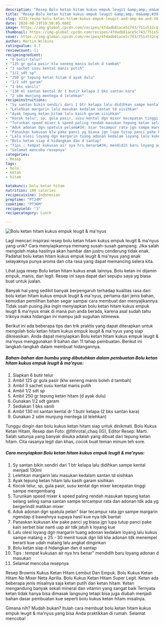 ```yaml
---
description: "Resep Bolu ketan hitam kukus empuk leugit &amp;amp; ma&amp;#39;nyus Anti Gagal"
title: "Resep Bolu ketan hitam kukus empuk leugit &amp;amp; ma&amp;#39;nyus Anti Gagal"
slug: 4733-resep-bolu-ketan-hitam-kukus-empuk-leugit-and-amp-ma-and-39-nyus-anti-gagal
date: 2020-08-19T19:50:05.688Z
image: https://img-global.cpcdn.com/recipes/4fdadb81ace5c743/751x532cq70/bolu-ketan-hitam-kukus-empuk-leugit-manyus-foto-resep-utama.jpg
thumbnail: https://img-global.cpcdn.com/recipes/4fdadb81ace5c743/751x532cq70/bolu-ketan-hitam-kukus-empuk-leugit-manyus-foto-resep-utama.jpg
cover: https://img-global.cpcdn.com/recipes/4fdadb81ace5c743/751x532cq70/bolu-ketan-hitam-kukus-empuk-leugit-manyus-foto-resep-utama.jpg
author: Martin Wilkins
ratingvalue: 4.7
reviewcount: 11
recipeingredient:
- "6 butir telur"
- "125 gr gula pasir klw seneng manis boleh d tambah"
- "3 sachet susu kental manis putih"
- "1/2 sdt sp"
- "250 gr tepung ketan hitam d ayak dulu"
- "1/2 sdt garam"
- "1 bks vanili"
- "130 ml santan kental dr 1 butir kelapa 2 bks santan kara"
- "2 sdm munjung mentega d lelehkan"
recipeinstructions:
- "Sy santan bikin sendiri dari 1 btr kelapa lalu didihkan sampe kental menjadi 130ml"
- "Lelehkan margarin lalu masukan kedalam santan td sisihkan"
- "Ayak tepung ketan hitam lalu kasih garam sisihkan"
- "Kocok telur, sp, gula pasir, susu kental dgn mixer kecepatan tinggi sampe mengembang"
- "Turunkan speed mixer k speed paling rendah masukan tepung ketan selang seling sama santan sampe tercampur rata dan adonan tdk ada yg bergerindil matikan mixer"
- "Aduk adonan dgn spatula pelan&#34; biar tecampur rata jgn sampe margarin ngendap d bawahnya supaya hasil kue nya tdk bantat"
- "Panaskan kukusan klw pake panci yg biasa jgn lupa tutup panci pake kain serbet biar nanti uap air tdk jatuh k loyang kue"
- "Lalu olesi loyang dgn margarin tuang adonan kedalam loyang lalu kukus sampe matang ± 25 - 30 menit tusuk dgn lidi klw adonan tdk menempel berarti kue udah matang lalu angkat dinginkan"
- "Bolu ketan siap d hidangkan dan d santap"
- "Tips : tempat kukusan air nya hrs benar&#34; mendidih baru loyang adonan d masukan"
- "Selamat mencoba resepnya"
categories:
- Resep
tags:
- bolu
- ketan
- hitam

katakunci: bolu ketan hitam 
nutrition: 180 calories
recipecuisine: Indonesian
preptime: "PT24M"
cooktime: "PT36M"
recipeyield: "3"
recipecategory: Lunch

---
```



![Bolu ketan hitam kukus empuk leugit &amp; ma&#39;nyus](https://img-global.cpcdn.com/recipes/4fdadb81ace5c743/751x532cq70/bolu-ketan-hitam-kukus-empuk-leugit-manyus-foto-resep-utama.jpg)

Lagi mencari inspirasi resep bolu ketan hitam kukus empuk leugit &amp; ma&#39;nyus yang unik? Cara menyiapkannya memang susah-susah gampang. Jika salah mengolah maka hasilnya akan hambar dan justru cenderung tidak enak. Padahal bolu ketan hitam kukus empuk leugit &amp; ma&#39;nyus yang enak selayaknya punya aroma dan cita rasa yang dapat memancing selera kita.

Lihat juga resep Bolu ketan hitam kukus enak lainnya. Bolu ketan ini dijamin empuk, manis, dan legit. Resep ini saya dapat dari sepupu saya yg biasa buat untuk jualan.

Banyak hal yang sedikit banyak berpengaruh terhadap kualitas rasa dari bolu ketan hitam kukus empuk leugit &amp; ma&#39;nyus, pertama dari jenis bahan, kemudian pemilihan bahan segar sampai cara membuat dan menyajikannya. Tidak usah pusing jika ingin menyiapkan bolu ketan hitam kukus empuk leugit &amp; ma&#39;nyus enak di mana pun anda berada, karena asal sudah tahu triknya maka hidangan ini mampu jadi suguhan istimewa.


Berikut ini ada beberapa tips dan trik praktis yang dapat diterapkan untuk mengolah bolu ketan hitam kukus empuk leugit &amp; ma&#39;nyus yang siap dikreasikan. Anda dapat menyiapkan Bolu ketan hitam kukus empuk leugit &amp; ma&#39;nyus menggunakan 9 bahan dan 11 tahap pembuatan. Berikut ini langkah-langkah dalam membuat hidangannya.

<!--inarticleads1-->

##### Bahan-bahan dan bumbu yang dibutuhkan dalam pembuatan Bolu ketan hitam kukus empuk leugit &amp; ma&#39;nyus:

1. Siapkan 6 butir telur
1. Ambil 125 gr gula pasir (klw seneng manis boleh d tambah)
1. Ambil 3 sachet susu kental manis putih
1. Ambil 1/2 sdt sp
1. Ambil 250 gr tepung ketan hitam (d ayak dulu)
1. Gunakan 1/2 sdt garam
1. Sediakan 1 bks vanili
1. Ambil 130 ml santan kental dr 1 butir kelapa (2 bks santan kara)
1. Gunakan 2 sdm munjung mentega (d lelehkan)


Tunggu dingin dan bolu kukus ketan hitam siap untuk dinikmati. Bolu Kukus Ketan Hitam, Resep dan Foto: @fithrotal_chaq (IG), Editor Resep: Marti. Salah satunya yang banyak disuka adalah yang dibuat dari tepung ketan hitam. Cita rasanya legit dan khas, cocok buat teman minum teh sore. 

<!--inarticleads2-->

##### Cara menyiapkan Bolu ketan hitam kukus empuk leugit &amp; ma&#39;nyus:

1. Sy santan bikin sendiri dari 1 btr kelapa lalu didihkan sampe kental menjadi 130ml
1. Lelehkan margarin lalu masukan kedalam santan td sisihkan
1. Ayak tepung ketan hitam lalu kasih garam sisihkan
1. Kocok telur, sp, gula pasir, susu kental dgn mixer kecepatan tinggi sampe mengembang
1. Turunkan speed mixer k speed paling rendah masukan tepung ketan selang seling sama santan sampe tercampur rata dan adonan tdk ada yg bergerindil matikan mixer
1. Aduk adonan dgn spatula pelan&#34; biar tecampur rata jgn sampe margarin ngendap d bawahnya supaya hasil kue nya tdk bantat
1. Panaskan kukusan klw pake panci yg biasa jgn lupa tutup panci pake kain serbet biar nanti uap air tdk jatuh k loyang kue
1. Lalu olesi loyang dgn margarin tuang adonan kedalam loyang lalu kukus sampe matang ± 25 - 30 menit tusuk dgn lidi klw adonan tdk menempel berarti kue udah matang lalu angkat dinginkan
1. Bolu ketan siap d hidangkan dan d santap
1. Tips : tempat kukusan air nya hrs benar&#34; mendidih baru loyang adonan d masukan
1. Selamat mencoba resepnya


Resep Brownis Kukus Ketan Hitam Lembut Dan Empuk. Bolu Kukus Ketan Hitam No Mixer Neta Aprilia. Bolu Kukus Ketan Hitam Super Legit. Ketan ada beberapa jenis misalnya saja ketan putih dan ketan hitam. Ketan mengandung banyak sekali mineral dan vitamin yang sangat baik Ternyata ketan tidak hanya bisa dimasak langsung tetapi bisa juga diubah menjadi bahan dasar pembuatan kue seperti bolu kukus ketan hitam misalnya. 

Gimana nih? Mudah bukan? Itulah cara membuat bolu ketan hitam kukus empuk leugit &amp; ma&#39;nyus yang bisa Anda praktikkan di rumah. Selamat mencoba!

